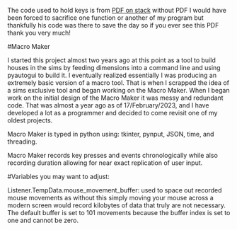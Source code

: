 The code used to hold keys is from [PDF on stack](https://stackoverflow.com/a/73419630/17670556)
without PDF I would have been forced to sacrifice one function or another of my program but thankfully his code
was there to save the day so if you ever see this PDF thank you very much!

#Macro Maker

I started this project almost two years ago at this point as a tool to
build houses in the sims by feeding dimensions into a command line and using
pyautogui to build it. I eventually realized essentially I was producing an extremely
basic version of a macro tool. That is when I scrapped the idea of a sims exclusive tool
and began working on the Macro Maker. When I began work on the initial design of the 
Macro Maker it was messy and redundant code. That was almost a year ago as of 17/February/2023,
and I have developed a lot as a programmer and decided to come revisit one of my oldest projects.

Macro Maker is typed in python using: tkinter, pynput, JSON, time, and threading.

Macro Maker records key presses and events chronologically while also recording duration
allowing for near exact replication of user input.

#Variables you may want to adjust:

Listener.TempData.mouse_movement_buffer: used to space out recorded mouse movements
as without this simply moving your mouse across a modern screen would record kilobytes of
data that truly are not necessary. The default buffer is set to 101 movements because the buffer index
is set to one and cannot be zero.
